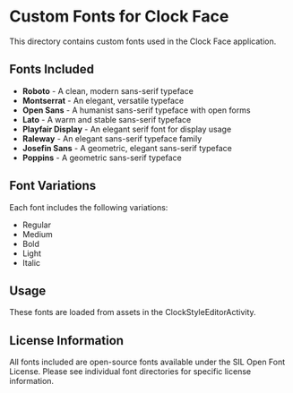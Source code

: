 # Custom Fonts for Clock Face

This directory contains custom fonts used in the Clock Face application.

## Fonts Included

- **Roboto** - A clean, modern sans-serif typeface
- **Montserrat** - An elegant, versatile typeface
- **Open Sans** - A humanist sans-serif typeface with open forms
- **Lato** - A warm and stable sans-serif typeface
- **Playfair Display** - An elegant serif font for display usage
- **Raleway** - An elegant sans-serif typeface family
- **Josefin Sans** - A geometric, elegant sans-serif typeface
- **Poppins** - A geometric sans-serif typeface

## Font Variations

Each font includes the following variations:
- Regular
- Medium
- Bold
- Light
- Italic

## Usage

These fonts are loaded from assets in the ClockStyleEditorActivity.

## License Information

All fonts included are open-source fonts available under the SIL Open Font License.
Please see individual font directories for specific license information.
